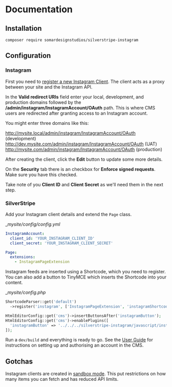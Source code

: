 # Documentation

## Installation

`composer require somardesignstudios/silverstripe-instagram`

## Configuration

### Instagram

First you need to
[register a new Instagram Client](https://www.instagram.com/developer/clients/register/). The client
acts as a proxy between your site and the Instagram API.

In the __Valid redirect URIs__ field enter your local, development, and production domains followed
by the __/admin/instagram/InstagramAccount/OAuth__ path. This is where CMS users are redirected
after granting access to an Instagram account.

You might enter three domains like this:

http://mysite.local/admin/instagram/InstagramAccount/OAuth (development)
http://dev.mysite.com/admin/instagram/InstagramAccount/OAuth (UAT)
http://mysite.com/admin/instagram/InstagramAccount/OAuth (production)

After creating the client, click the __Edit__ button to update some more details.

On the __Security__ tab there is an checkbox for __Enforce signed requests__.
Make sure you have this checked.

Take note of you __Client ID__ and __Client Secret__ as we'll need them in the next step.

### SilverStripe

Add your Instagram client details and extend the `Page` class.

__mysite/_config/config.yml__

```yml
InstagramAccount:
  client_id: 'YOUR_INSTAGRAM_CLIENT_ID'
  client_secret: 'YOUR_INSTAGRAM_CLIENT_SECRET'

Page:
  extensions:
    - InstagramPageExtension
```

Instagram feeds are inserted using a Shortcode, which you need to register. You can also add a button to TinyMCE which inserts the Shortcode into your content.

__mysite/_config.php__

```php
ShortcodeParser::get('default')
  ->register('instagram', ['InstagramPageExtension', 'instagramShortcodeHandler']);

HtmlEditorConfig::get('cms')->insertButtonsAfter('instagramButton');
HtmlEditorConfig::get('cms')->enablePlugins([
  'instagramButton' => '../../../silverstripe-instagram/javascript/instagramPlugin.js',
]);
```

Run a `dev/build` and everything is ready to go. See the [User Guide](user-guide.md) for
instructions on setting up and authorising an account in the CMS.

## Gotchas

Instagram clients are created in [sandbox mode](https://www.instagram.com/developer/sandbox/). This
put restrictions on how many items you can fetch and has reduced API limits.
